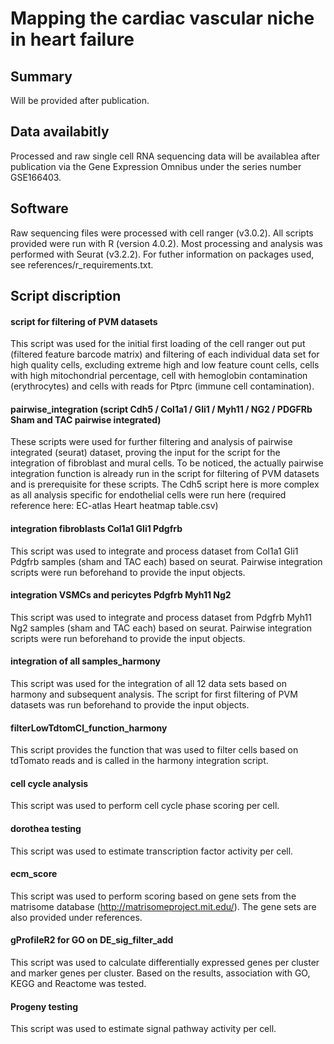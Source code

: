 # Mapping the cardiac vascular niche in heart failure
## Summary 
Will be provided after publication.

## Data availabitly
Processed and raw single cell RNA sequencing data will be availablea after publication via the Gene Expression Omnibus under the series number GSE166403.

## Software
Raw sequencing files were processed with cell ranger (v3.0.2). All scripts provided were run with R (version 4.0.2). Most processing and analysis was performed with Seurat (v3.2.2). For futher information on packages used, see references/r_requirements.txt. 

## Script discription
#### script for filtering of PVM datasets
This script was used for the initial first loading of the cell ranger out put (filtered feature barcode matrix) and filtering of each individual data set for high quality cells, excluding extreme high and low feature count cells, cells with high mitochondrial percentage, cell with hemoglobin contamination (erythrocytes) and cells with reads for Ptprc (immune cell contamination).

#### pairwise_integration (script Cdh5 / Col1a1 / Gli1 / Myh11 / NG2 / PDGFRb Sham and TAC pairwise integrated)
These scripts were used for further filtering and analysis of pairwise integrated (seurat) dataset, proving the input for the script for the integration of fibroblast and mural cells. To be noticed, the actually pairwise integration function is already run in the script for filtering of PVM datasets and is prerequisite for these scripts. The Cdh5 script here is more complex as all analysis specific for endothelial cells were run here (required reference here: EC-atlas Heart heatmap table.csv)

#### integration fibroblasts Col1a1 Gli1 Pdgfrb
This script was used to integrate and process dataset from Col1a1 Gli1 Pdgfrb samples (sham and TAC each) based on seurat. Pairwise integration scripts were run beforehand to provide the input objects.

#### integration VSMCs and pericytes Pdgfrb Myh11 Ng2
This script was used to integrate and process dataset from Pdgfrb Myh11 Ng2 samples (sham and TAC each) based on seurat. Pairwise integration scripts were run beforehand to provide the input objects.

#### integration of all samples_harmony
This script was used for the integration of all 12 data sets based on harmony and subsequent analysis. The script for first filtering of PVM datasets was run beforehand to provide the input objects.

#### filterLowTdtomCl_function_harmony
This script provides the function that was used to filter cells based on tdTomato reads and is called in the harmony integration script.

#### cell cycle analysis
This script was used to perform cell cycle phase scoring per cell.

#### dorothea testing
This script was used to estimate transcription factor activity per cell.

#### ecm_score
This script was used to perform scoring based on gene sets from the matrisome database (http://matrisomeproject.mit.edu/). The gene sets are also provided under references.

#### gProfileR2 for GO on DE_sig_filter_add
This script was used to calculate differentially expressed genes per cluster and marker genes per cluster. Based on the results, association with GO, KEGG and Reactome was tested.

#### Progeny testing
This script was used to estimate signal pathway activity per cell.
